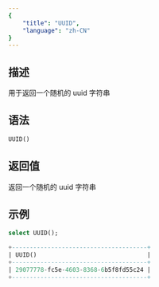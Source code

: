 ```yaml
---
{
    "title": "UUID",
    "language": "zh-CN"
}
---
```


## 描述

用于返回一个随机的 uuid 字符串

## 语法

```sql
UUID()
```
## 返回值

返回一个随机的 uuid 字符串

## 示例

```sql
select UUID();
```

```sql
+--------------------------------------+
| UUID()                               |
+--------------------------------------+
| 29077778-fc5e-4603-8368-6b5f8fd55c24 |
+--------------------------------------+

```